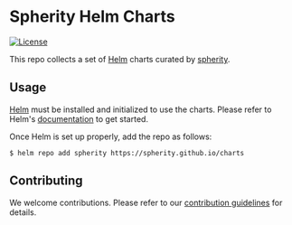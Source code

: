 # Spherity Helm Charts

[![License](https://img.shields.io/badge/License-Apache%202.0-blue.svg)](https://opensource.org/licenses/Apache-2.0)

This repo collects a set of [Helm](https://helm.sh) charts curated by [spherity](https://spherity.com).

## Usage

[Helm](https://helm.sh) must be installed and initialized to use the charts.
Please refer to Helm's [documentation](https://helm.sh/docs/) to get started.

Once Helm is set up properly, add the repo as follows:

```console
$ helm repo add spherity https://spherity.github.io/charts
```

## Contributing

We welcome contributions.
Please refer to our [contribution guidelines](CONTRIBUTING.md) for details.
